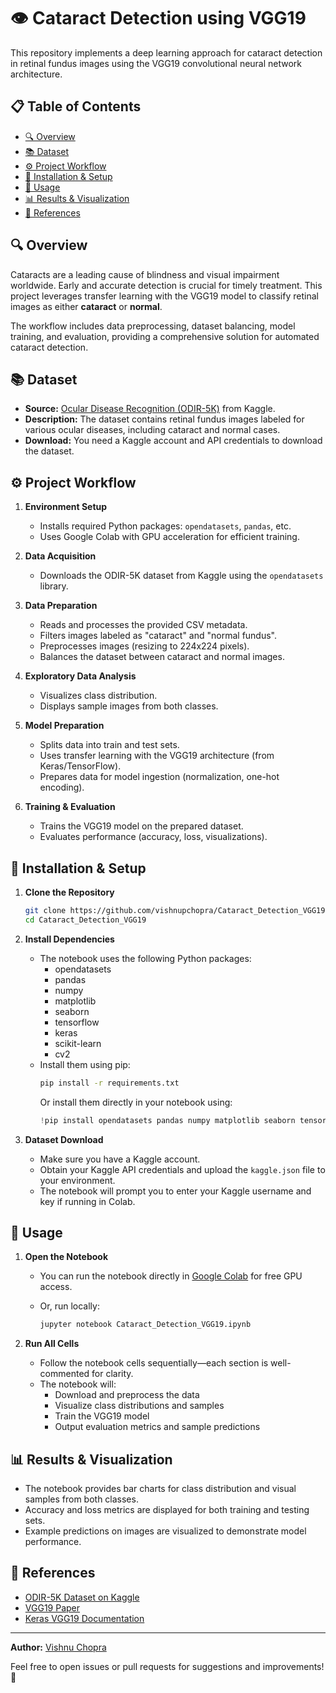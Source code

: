# 👁️ Cataract Detection using VGG19

This repository implements a deep learning approach for cataract detection in retinal fundus images using the VGG19 convolutional neural network architecture.

## 📋 Table of Contents

- [🔍 Overview](#-overview)
- [📚 Dataset](#-dataset)
- [⚙️ Project Workflow](#️-project-workflow)
- [🚀 Installation & Setup](#-installation--setup)
- [📝 Usage](#-usage)
- [📊 Results & Visualization](#-results--visualization)
- [🔗 References](#-references)

## 🔍 Overview

Cataracts are a leading cause of blindness and visual impairment worldwide. Early and accurate detection is crucial for timely treatment. This project leverages transfer learning with the VGG19 model to classify retinal images as either **cataract** or **normal**.

The workflow includes data preprocessing, dataset balancing, model training, and evaluation, providing a comprehensive solution for automated cataract detection.

## 📚 Dataset

- **Source:** [Ocular Disease Recognition (ODIR-5K)](https://www.kaggle.com/datasets/andrewmvd/ocular-disease-recognition-odir5k) from Kaggle.
- **Description:** The dataset contains retinal fundus images labeled for various ocular diseases, including cataract and normal cases.
- **Download:** You need a Kaggle account and API credentials to download the dataset.

## ⚙️ Project Workflow

1. **Environment Setup**
    - Installs required Python packages: `opendatasets`, `pandas`, etc.
    - Uses Google Colab with GPU acceleration for efficient training.

2. **Data Acquisition**
    - Downloads the ODIR-5K dataset from Kaggle using the `opendatasets` library.

3. **Data Preparation**
    - Reads and processes the provided CSV metadata.
    - Filters images labeled as "cataract" and "normal fundus".
    - Preprocesses images (resizing to 224x224 pixels).
    - Balances the dataset between cataract and normal images.

4. **Exploratory Data Analysis**
    - Visualizes class distribution.
    - Displays sample images from both classes.

5. **Model Preparation**
    - Splits data into train and test sets.
    - Uses transfer learning with the VGG19 architecture (from Keras/TensorFlow).
    - Prepares data for model ingestion (normalization, one-hot encoding).

6. **Training & Evaluation**
    - Trains the VGG19 model on the prepared dataset.
    - Evaluates performance (accuracy, loss, visualizations).

## 🚀 Installation & Setup

1. **Clone the Repository**
    ```bash
    git clone https://github.com/vishnupchopra/Cataract_Detection_VGG19.git
    cd Cataract_Detection_VGG19
    ```

2. **Install Dependencies**
    - The notebook uses the following Python packages:
        - opendatasets
        - pandas
        - numpy
        - matplotlib
        - seaborn
        - tensorflow
        - keras
        - scikit-learn
        - cv2
    - Install them using pip:
      ```bash
      pip install -r requirements.txt
      ```
      Or install them directly in your notebook using:
      ```python
      !pip install opendatasets pandas numpy matplotlib seaborn tensorflow keras scikit-learn opencv-python
      ```

3. **Dataset Download**
    - Make sure you have a Kaggle account.
    - Obtain your Kaggle API credentials and upload the `kaggle.json` file to your environment.
    - The notebook will prompt you to enter your Kaggle username and key if running in Colab.

## 📝 Usage

1. **Open the Notebook**

    - You can run the notebook directly in [Google Colab](https://colab.research.google.com/github/vishnupchopra/Cataract_Detection_VGG19/blob/main/Cataract_Detection_VGG19.ipynb) for free GPU access.

    - Or, run locally:
      ```bash
      jupyter notebook Cataract_Detection_VGG19.ipynb
      ```

2. **Run All Cells**

    - Follow the notebook cells sequentially—each section is well-commented for clarity.
    - The notebook will:
        - Download and preprocess the data
        - Visualize class distributions and samples
        - Train the VGG19 model
        - Output evaluation metrics and sample predictions

## 📊 Results & Visualization

- The notebook provides bar charts for class distribution and visual samples from both classes.
- Accuracy and loss metrics are displayed for both training and testing sets.
- Example predictions on images are visualized to demonstrate model performance.

## 🔗 References

- [ODIR-5K Dataset on Kaggle](https://www.kaggle.com/datasets/andrewmvd/ocular-disease-recognition-odir5k)
- [VGG19 Paper](https://arxiv.org/abs/1409.1556)
- [Keras VGG19 Documentation](https://keras.io/api/applications/vgg/#vgg19-function)

---

**Author:** [Vishnu Chopra](https://github.com/vishnupchopra)

Feel free to open issues or pull requests for suggestions and improvements! 🌟
